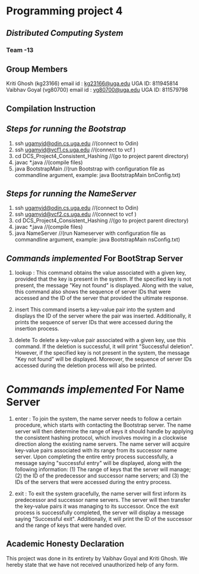 # Programming project 4
## _Distributed Computing System_
### Team -13

## Group Members

Kriti Ghosh (kg23166)
email id  : kg23166@uga.edu
UGA ID: 811945814
Vaibhav Goyal (vg80700)
email id : vg80700@uga.edu
UGA ID: 811579798

## Compilation Instruction

## _Steps for running the Bootstrap_

1. ssh ugamyid@odin.cs.uga.edu  //(connect to Odin)
2. ssh ugamyid@vcf1.cs.uga.edu  //(connect to vcf )
3. cd DCS_Project4_Consistent_Hashing     //(go to project parent directory)
4. javac *.java      //(compile files)
5. java BootstrapMain <configFile>   //(run Bootstrap with configuration file as commandline argument, example: java BootstrapMain bnConfig.txt)

## _Steps for running the NameServer_

1. ssh ugamyid@odin.cs.uga.edu //(connect to Odin)
2. ssh ugamyid@vcf2.cs.uga.edu  //(connect to vcf )
3. cd DCS_Project4_Consistent_Hashing     //(go to project parent directory)
4. javac *.java     //(compile files)
5. java NameServer <configFile>     //(run Nameserver with configuration file as commandline argument, example: java BootstrapMain nsConfig.txt)

## _Commands implemented_ For BootStrap Server

1. lookup <key> :
This command obtains the value associated with a given key, provided that the key is present in the system. If the specified key is not present, the message "Key not found" is displayed. Along with the value, this command also shows the sequence of server IDs that were accessed and the ID of the server that provided the ultimate response.

2. insert <key value>
This command inserts a key-value pair into the system and displays the ID of the server where the pair was inserted. Additionally, it prints the sequence of server IDs that were accessed during the insertion process.

3. delete <key>
To delete a key-value pair associated with a given key, use this command. If the deletion is successful, it will print "Successful deletion". However, if the specified key is not present in the system, the message "Key not found" will be displayed. Moreover, the sequence of server IDs accessed during the deletion process will also be printed.


# _Commands implemented_ For Name Server

1. enter :
To join the system, the name server needs to follow a certain procedure, which starts with contacting the Bootstrap server. The name server will then determine the range of keys it should handle by applying the consistent hashing protocol, which involves moving in a clockwise direction along the existing name servers. The name server will acquire key-value pairs associated with its range from its successor name server. Upon completing the entire entry process successfully, a message saying "successful entry" will be displayed, along with the following information: (1) The range of keys that the server will manage; (2) the ID of the predecessor and successor name servers; and (3) the IDs of the servers that were accessed during the entry process.

2. exit : 
To exit the system gracefully, the name server will first inform its predecessor and successor name servers. The server will then transfer the key-value pairs it was managing to its successor. Once the exit process is successfully completed, the server will display a message saying "Successful exit". Additionally, it will print the ID of the successor and the range of keys that were handed over.

## Academic Honesty Declaration

This project was done in its entirety by Vaibhav Goyal and Kriti Ghosh. 
We hereby state that we have not received unauthorized help of any form.

